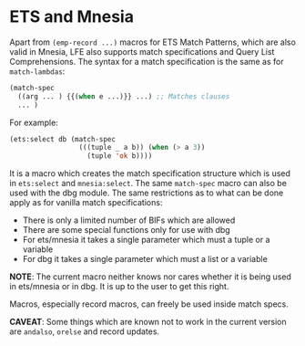 # ETS and Mnesia

Apart from ``(emp-record ...)`` macros for ETS Match Patterns, which are
also valid in Mnesia, LFE also supports match specifications and Query
List Comprehensions. The syntax for a match specification is the same
as for ``match-lambdas``:

```cl
(match-spec
  ((arg ... ) {{(when e ...)}} ...) ;; Matches clauses
  ... )
```
For example:

```cl
(ets:select db (match-spec
                 (((tuple _ a b)) (when (> a 3))
                   (tuple 'ok b))))
```

It is a macro which creates the match specification structure which is
used in ``ets:select`` and ``mnesia:select``. The same ``match-spec``
macro can also be used with the dbg module. The same restrictions as to 
what can be done apply as for vanilla match specifications:

* There is only a limited number of BIFs which are allowed
* There are some special functions only for use with dbg
* For ets/mnesia it takes a single parameter which must a tuple or a
  variable
* For dbg it takes a single parameter which must a list or a variable

**NOTE**: The current macro neither knows nor cares whether it is being
used in ets/mnesia or in dbg. It is up to the user to get this right.

Macros, especially record macros, can freely be used inside match
specs.

**CAVEAT**: Some things which are known not to work in the current
version are ``andalso``, ``orelse`` and record updates.

